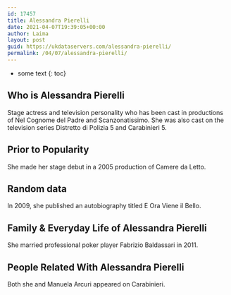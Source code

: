 ```yaml
---
id: 17457
title: Alessandra Pierelli
date: 2021-04-07T19:39:05+00:00
author: Laima
layout: post
guid: https://ukdataservers.com/alessandra-pierelli/
permalink: /04/07/alessandra-pierelli/
---
```


* some text
{: toc}


## Who is Alessandra Pierelli
                  
                  
                  
Stage actress and television personality who has been cast in productions of Nel Cognome del Padre and Scanzonatissimo. She was also cast on the television series Distretto di Polizia 5 and Carabinieri 5.
                  
              
            
              
            
                
                
                
## Prior to Popularity
                  
                  
                  
She made her stage debut in a 2005 production of Camere da Letto.
                  
              
            
              
            
                
                
                
## Random data
                  
                  
                  
In 2009, she published an autobiography titled E Ora Viene il Bello.
                  
              
            
              
            
                
                
                
## Family & Everyday Life of Alessandra Pierelli
                  
                  
                  
She married professional poker player Fabrizio Baldassari in 2011.
                  
              
            
              
            
                
                
                
## People Related With Alessandra Pierelli
                  
                  
                  
Both she and Manuela Arcuri appeared on Carabinieri.
                  
              
            
              
            
                
              
            
              
              
            
            
              
            
          
          
          